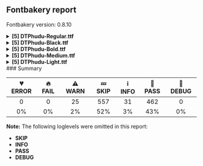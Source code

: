 ## Fontbakery report

Fontbakery version: 0.8.10

<details><summary><b>[5] DTPhudu-Regular.ttf</b></summary><div><details><summary>⚠ <b>WARN:</b> Ensure fonts have ScriptLangTags declared on the 'meta' table. (<a href="https://font-bakery.readthedocs.io/en/stable/fontbakery/profiles/googlefonts.html#com.google.fonts/check/meta/script_lang_tags">com.google.fonts/check/meta/script_lang_tags</a>)</summary><div>


* ⚠ **WARN** This font file does not have a 'meta' table. [code: lacks-meta-table]
</div></details><details><summary>⚠ <b>WARN:</b> Check font contains no unreachable glyphs (<a href="https://font-bakery.readthedocs.io/en/stable/fontbakery/profiles/universal.html#com.google.fonts/check/unreachable_glyphs">com.google.fonts/check/unreachable_glyphs</a>)</summary><div>


* ⚠ **WARN** The following glyphs could not be reached by codepoint or substitution rules:

	- eight.dnom

	- ellipsis.001

	- five.dnom

	- four.dnom

	- i.loclTRK

	- nine.dnom

	- one.dnom

	- seven.dnom

	- six.dnom

	- three.dnom 

	- And 18 more.

Use -F or --full-lists to disable shortening of long lists.
 [code: unreachable-glyphs]
</div></details><details><summary>⚠ <b>WARN:</b> Check if each glyph has the recommended amount of contours. (<a href="https://font-bakery.readthedocs.io/en/stable/fontbakery/profiles/universal.html#com.google.fonts/check/contour_count">com.google.fonts/check/contour_count</a>)</summary><div>


* ⚠ **WARN** This check inspects the glyph outlines and detects the total number of contours in each of them. The expected values are infered from the typical ammounts of contours observed in a large collection of reference font families. The divergences listed below may simply indicate a significantly different design on some of your glyphs. On the other hand, some of these may flag actual bugs in the font such as glyphs mapped to an incorrect codepoint. Please consider reviewing the design and codepoint assignment of these to make sure they are correct.

The following glyphs do not have the recommended number of contours:

	- Glyph name: b	Contours detected: 3	Expected: 2

	- Glyph name: e	Contours detected: 1	Expected: 2

	- Glyph name: g	Contours detected: 1	Expected: 2 or 3

	- Glyph name: i	Contours detected: 1	Expected: 2

	- Glyph name: j	Contours detected: 1	Expected: 2

	- Glyph name: r	Contours detected: 2	Expected: 1

	- Glyph name: ae	Contours detected: 2	Expected: 3

	- Glyph name: egrave	Contours detected: 2	Expected: 3

	- Glyph name: eacute	Contours detected: 2	Expected: 3

	- Glyph name: ecircumflex	Contours detected: 2	Expected: 3 

	- And 72 more.

Use -F or --full-lists to disable shortening of long lists.
 [code: contour-count]
</div></details><details><summary>⚠ <b>WARN:</b> Do any segments have colinear vectors? (<a href="https://font-bakery.readthedocs.io/en/stable/fontbakery/profiles/<Section: Outline Correctness Checks>.html#com.google.fonts/check/outline_colinear_vectors">com.google.fonts/check/outline_colinear_vectors</a>)</summary><div>


* ⚠ **WARN** The following glyphs have colinear vectors:

	* OE (U+0152): L<<326.0,700.0>--<326.0,700.0>> -> L<<326.0,700.0>--<677.0,700.0>>

	* Ohorn (U+01A0): L<<325.0,712.0>--<325.0,712.0>> -> L<<325.0,712.0>--<326.0,712.0>>

	* Ohorn (U+01A0): L<<325.0,712.0>--<326.0,712.0>> -> L<<326.0,712.0>--<326.0,712.0>>

	* oe (U+0153): L<<326.0,700.0>--<326.0,700.0>> -> L<<326.0,700.0>--<677.0,700.0>>

	* ohorn (U+01A1): L<<325.0,712.0>--<325.0,712.0>> -> L<<325.0,712.0>--<326.0,712.0>>

	* ohorn (U+01A1): L<<325.0,712.0>--<326.0,712.0>> -> L<<326.0,712.0>--<326.0,712.0>>

	* uni1EDA (U+1EDA): L<<325.0,712.0>--<325.0,712.0>> -> L<<325.0,712.0>--<326.0,712.0>>

	* uni1EDA (U+1EDA): L<<325.0,712.0>--<326.0,712.0>> -> L<<326.0,712.0>--<326.0,712.0>>

	* uni1EDB (U+1EDB): L<<325.0,712.0>--<325.0,712.0>> -> L<<325.0,712.0>--<326.0,712.0>>

	* uni1EDB (U+1EDB): L<<325.0,712.0>--<326.0,712.0>> -> L<<326.0,712.0>--<326.0,712.0>> 

	* And 20 more.

Use -F or --full-lists to disable shortening of long lists. [code: found-colinear-vectors]
</div></details><details><summary>⚠ <b>WARN:</b> Do outlines contain any semi-vertical or semi-horizontal lines? (<a href="https://font-bakery.readthedocs.io/en/stable/fontbakery/profiles/<Section: Outline Correctness Checks>.html#com.google.fonts/check/outline_semi_vertical">com.google.fonts/check/outline_semi_vertical</a>)</summary><div>


* ⚠ **WARN** The following glyphs have semi-vertical/semi-horizontal lines:

	* A (U+0041): L<<185.0,700.0>--<383.0,699.0>>

	* AE (U+00C6): L<<185.0,700.0>--<337.0,699.0>>

	* Aacute (U+00C1): L<<185.0,700.0>--<383.0,699.0>>

	* Abreve (U+0102): L<<185.0,700.0>--<383.0,699.0>>

	* Acircumflex (U+00C2): L<<185.0,700.0>--<383.0,699.0>>

	* Adieresis (U+00C4): L<<185.0,700.0>--<383.0,699.0>>

	* Agrave (U+00C0): L<<185.0,700.0>--<383.0,699.0>>

	* Amacron (U+0100): L<<185.0,700.0>--<383.0,699.0>>

	* Aogonek (U+0104): L<<185.0,700.0>--<383.0,699.0>>

	* Aring (U+00C5): L<<185.0,700.0>--<383.0,699.0>> 

	* And 99 more.

Use -F or --full-lists to disable shortening of long lists. [code: found-semi-vertical]
</div></details><br></div></details><details><summary><b>[5] DTPhudu-Black.ttf</b></summary><div><details><summary>⚠ <b>WARN:</b> Ensure fonts have ScriptLangTags declared on the 'meta' table. (<a href="https://font-bakery.readthedocs.io/en/stable/fontbakery/profiles/googlefonts.html#com.google.fonts/check/meta/script_lang_tags">com.google.fonts/check/meta/script_lang_tags</a>)</summary><div>


* ⚠ **WARN** This font file does not have a 'meta' table. [code: lacks-meta-table]
</div></details><details><summary>⚠ <b>WARN:</b> Check font contains no unreachable glyphs (<a href="https://font-bakery.readthedocs.io/en/stable/fontbakery/profiles/universal.html#com.google.fonts/check/unreachable_glyphs">com.google.fonts/check/unreachable_glyphs</a>)</summary><div>


* ⚠ **WARN** The following glyphs could not be reached by codepoint or substitution rules:

	- eight.dnom

	- ellipsis.001

	- five.dnom

	- four.dnom

	- i.loclTRK

	- nine.dnom

	- one.dnom

	- seven.dnom

	- six.dnom

	- three.dnom 

	- And 18 more.

Use -F or --full-lists to disable shortening of long lists.
 [code: unreachable-glyphs]
</div></details><details><summary>⚠ <b>WARN:</b> Check if each glyph has the recommended amount of contours. (<a href="https://font-bakery.readthedocs.io/en/stable/fontbakery/profiles/universal.html#com.google.fonts/check/contour_count">com.google.fonts/check/contour_count</a>)</summary><div>


* ⚠ **WARN** This check inspects the glyph outlines and detects the total number of contours in each of them. The expected values are infered from the typical ammounts of contours observed in a large collection of reference font families. The divergences listed below may simply indicate a significantly different design on some of your glyphs. On the other hand, some of these may flag actual bugs in the font such as glyphs mapped to an incorrect codepoint. Please consider reviewing the design and codepoint assignment of these to make sure they are correct.

The following glyphs do not have the recommended number of contours:

	- Glyph name: ampersand	Contours detected: 4	Expected: 1, 2 or 3

	- Glyph name: at	Contours detected: 3	Expected: 2

	- Glyph name: b	Contours detected: 3	Expected: 2

	- Glyph name: e	Contours detected: 1	Expected: 2

	- Glyph name: g	Contours detected: 1	Expected: 2 or 3

	- Glyph name: i	Contours detected: 1	Expected: 2

	- Glyph name: j	Contours detected: 1	Expected: 2

	- Glyph name: r	Contours detected: 2	Expected: 1

	- Glyph name: ae	Contours detected: 2	Expected: 3

	- Glyph name: egrave	Contours detected: 2	Expected: 3 

	- And 76 more.

Use -F or --full-lists to disable shortening of long lists.
 [code: contour-count]
</div></details><details><summary>⚠ <b>WARN:</b> Do any segments have colinear vectors? (<a href="https://font-bakery.readthedocs.io/en/stable/fontbakery/profiles/<Section: Outline Correctness Checks>.html#com.google.fonts/check/outline_colinear_vectors">com.google.fonts/check/outline_colinear_vectors</a>)</summary><div>


* ⚠ **WARN** The following glyphs have colinear vectors:

	* OE (U+0152): L<<305.0,700.0>--<305.0,700.0>> -> L<<305.0,700.0>--<673.0,700.0>>

	* Ohorn (U+01A0): L<<307.0,712.0>--<308.0,712.0>> -> L<<308.0,712.0>--<308.0,712.0>>

	* oe (U+0153): L<<305.0,700.0>--<305.0,700.0>> -> L<<305.0,700.0>--<673.0,700.0>>

	* ohorn (U+01A1): L<<307.0,712.0>--<308.0,712.0>> -> L<<308.0,712.0>--<308.0,712.0>>

	* uni1EDA (U+1EDA): L<<307.0,712.0>--<308.0,712.0>> -> L<<308.0,712.0>--<308.0,712.0>>

	* uni1EDB (U+1EDB): L<<307.0,712.0>--<308.0,712.0>> -> L<<308.0,712.0>--<308.0,712.0>>

	* uni1EDC (U+1EDC): L<<307.0,712.0>--<308.0,712.0>> -> L<<308.0,712.0>--<308.0,712.0>>

	* uni1EDD (U+1EDD): L<<307.0,712.0>--<308.0,712.0>> -> L<<308.0,712.0>--<308.0,712.0>>

	* uni1EDE (U+1EDE): L<<307.0,712.0>--<308.0,712.0>> -> L<<308.0,712.0>--<308.0,712.0>>

	* uni1EDF (U+1EDF): L<<307.0,712.0>--<308.0,712.0>> -> L<<308.0,712.0>--<308.0,712.0>> 

	* And 8 more.

Use -F or --full-lists to disable shortening of long lists. [code: found-colinear-vectors]
</div></details><details><summary>⚠ <b>WARN:</b> Do outlines contain any semi-vertical or semi-horizontal lines? (<a href="https://font-bakery.readthedocs.io/en/stable/fontbakery/profiles/<Section: Outline Correctness Checks>.html#com.google.fonts/check/outline_semi_vertical">com.google.fonts/check/outline_semi_vertical</a>)</summary><div>


* ⚠ **WARN** The following glyphs have semi-vertical/semi-horizontal lines:

	* A (U+0041): L<<125.0,700.0>--<422.0,699.0>>

	* AE (U+00C6): L<<125.0,700.0>--<292.0,699.0>>

	* Aacute (U+00C1): L<<125.0,700.0>--<422.0,699.0>>

	* Abreve (U+0102): L<<125.0,700.0>--<422.0,699.0>>

	* Acircumflex (U+00C2): L<<125.0,700.0>--<422.0,699.0>>

	* Adieresis (U+00C4): L<<125.0,700.0>--<422.0,699.0>>

	* Agrave (U+00C0): L<<125.0,700.0>--<422.0,699.0>>

	* Amacron (U+0100): L<<125.0,700.0>--<422.0,699.0>>

	* Aogonek (U+0104): L<<125.0,700.0>--<422.0,699.0>>

	* Aring (U+00C5): L<<125.0,700.0>--<422.0,699.0>> 

	* And 51 more.

Use -F or --full-lists to disable shortening of long lists. [code: found-semi-vertical]
</div></details><br></div></details><details><summary><b>[5] DTPhudu-Bold.ttf</b></summary><div><details><summary>⚠ <b>WARN:</b> Ensure fonts have ScriptLangTags declared on the 'meta' table. (<a href="https://font-bakery.readthedocs.io/en/stable/fontbakery/profiles/googlefonts.html#com.google.fonts/check/meta/script_lang_tags">com.google.fonts/check/meta/script_lang_tags</a>)</summary><div>


* ⚠ **WARN** This font file does not have a 'meta' table. [code: lacks-meta-table]
</div></details><details><summary>⚠ <b>WARN:</b> Check font contains no unreachable glyphs (<a href="https://font-bakery.readthedocs.io/en/stable/fontbakery/profiles/universal.html#com.google.fonts/check/unreachable_glyphs">com.google.fonts/check/unreachable_glyphs</a>)</summary><div>


* ⚠ **WARN** The following glyphs could not be reached by codepoint or substitution rules:

	- eight.dnom

	- ellipsis.001

	- five.dnom

	- four.dnom

	- i.loclTRK

	- nine.dnom

	- one.dnom

	- seven.dnom

	- six.dnom

	- three.dnom 

	- And 18 more.

Use -F or --full-lists to disable shortening of long lists.
 [code: unreachable-glyphs]
</div></details><details><summary>⚠ <b>WARN:</b> Check if each glyph has the recommended amount of contours. (<a href="https://font-bakery.readthedocs.io/en/stable/fontbakery/profiles/universal.html#com.google.fonts/check/contour_count">com.google.fonts/check/contour_count</a>)</summary><div>


* ⚠ **WARN** This check inspects the glyph outlines and detects the total number of contours in each of them. The expected values are infered from the typical ammounts of contours observed in a large collection of reference font families. The divergences listed below may simply indicate a significantly different design on some of your glyphs. On the other hand, some of these may flag actual bugs in the font such as glyphs mapped to an incorrect codepoint. Please consider reviewing the design and codepoint assignment of these to make sure they are correct.

The following glyphs do not have the recommended number of contours:

	- Glyph name: ampersand	Contours detected: 4	Expected: 1, 2 or 3

	- Glyph name: b	Contours detected: 3	Expected: 2

	- Glyph name: e	Contours detected: 1	Expected: 2

	- Glyph name: g	Contours detected: 1	Expected: 2 or 3

	- Glyph name: i	Contours detected: 1	Expected: 2

	- Glyph name: j	Contours detected: 1	Expected: 2

	- Glyph name: r	Contours detected: 2	Expected: 1

	- Glyph name: ae	Contours detected: 2	Expected: 3

	- Glyph name: egrave	Contours detected: 2	Expected: 3

	- Glyph name: eacute	Contours detected: 2	Expected: 3 

	- And 74 more.

Use -F or --full-lists to disable shortening of long lists.
 [code: contour-count]
</div></details><details><summary>⚠ <b>WARN:</b> Do any segments have colinear vectors? (<a href="https://font-bakery.readthedocs.io/en/stable/fontbakery/profiles/<Section: Outline Correctness Checks>.html#com.google.fonts/check/outline_colinear_vectors">com.google.fonts/check/outline_colinear_vectors</a>)</summary><div>


* ⚠ **WARN** The following glyphs have colinear vectors:

	* OE (U+0152): L<<312.0,700.0>--<312.0,700.0>> -> L<<312.0,700.0>--<674.0,700.0>>

	* oe (U+0153): L<<312.0,700.0>--<312.0,700.0>> -> L<<312.0,700.0>--<674.0,700.0>>

	* uniA78B (U+A78B): L<<208.0,700.0>--<183.0,218.0>> -> L<<183.0,218.0>--<183.0,206.0>>

	* uniA78B (U+A78B): L<<55.0,206.0>--<55.0,218.0>> -> L<<55.0,218.0>--<30.0,700.0>>

	* uniA78C (U+A78C): L<<208.0,700.0>--<183.0,218.0>> -> L<<183.0,218.0>--<183.0,206.0>> 

	* And uniA78C (U+A78C): L<<55.0,206.0>--<55.0,218.0>> -> L<<55.0,218.0>--<30.0,700.0>> [code: found-colinear-vectors]
</div></details><details><summary>⚠ <b>WARN:</b> Do outlines contain any semi-vertical or semi-horizontal lines? (<a href="https://font-bakery.readthedocs.io/en/stable/fontbakery/profiles/<Section: Outline Correctness Checks>.html#com.google.fonts/check/outline_semi_vertical">com.google.fonts/check/outline_semi_vertical</a>)</summary><div>


* ⚠ **WARN** The following glyphs have semi-vertical/semi-horizontal lines:

	* A (U+0041): L<<144.0,700.0>--<410.0,699.0>>

	* AE (U+00C6): L<<144.0,700.0>--<306.0,699.0>>

	* Aacute (U+00C1): L<<144.0,700.0>--<410.0,699.0>>

	* Abreve (U+0102): L<<144.0,700.0>--<410.0,699.0>>

	* Acircumflex (U+00C2): L<<144.0,700.0>--<410.0,699.0>>

	* Adieresis (U+00C4): L<<144.0,700.0>--<410.0,699.0>>

	* Agrave (U+00C0): L<<144.0,700.0>--<410.0,699.0>>

	* Amacron (U+0100): L<<144.0,700.0>--<410.0,699.0>>

	* Aogonek (U+0104): L<<144.0,700.0>--<410.0,699.0>>

	* Aring (U+00C5): L<<144.0,700.0>--<410.0,699.0>> 

	* And 51 more.

Use -F or --full-lists to disable shortening of long lists. [code: found-semi-vertical]
</div></details><br></div></details><details><summary><b>[5] DTPhudu-Medium.ttf</b></summary><div><details><summary>⚠ <b>WARN:</b> Ensure fonts have ScriptLangTags declared on the 'meta' table. (<a href="https://font-bakery.readthedocs.io/en/stable/fontbakery/profiles/googlefonts.html#com.google.fonts/check/meta/script_lang_tags">com.google.fonts/check/meta/script_lang_tags</a>)</summary><div>


* ⚠ **WARN** This font file does not have a 'meta' table. [code: lacks-meta-table]
</div></details><details><summary>⚠ <b>WARN:</b> Check font contains no unreachable glyphs (<a href="https://font-bakery.readthedocs.io/en/stable/fontbakery/profiles/universal.html#com.google.fonts/check/unreachable_glyphs">com.google.fonts/check/unreachable_glyphs</a>)</summary><div>


* ⚠ **WARN** The following glyphs could not be reached by codepoint or substitution rules:

	- eight.dnom

	- ellipsis.001

	- five.dnom

	- four.dnom

	- i.loclTRK

	- nine.dnom

	- one.dnom

	- seven.dnom

	- six.dnom

	- three.dnom 

	- And 18 more.

Use -F or --full-lists to disable shortening of long lists.
 [code: unreachable-glyphs]
</div></details><details><summary>⚠ <b>WARN:</b> Check if each glyph has the recommended amount of contours. (<a href="https://font-bakery.readthedocs.io/en/stable/fontbakery/profiles/universal.html#com.google.fonts/check/contour_count">com.google.fonts/check/contour_count</a>)</summary><div>


* ⚠ **WARN** This check inspects the glyph outlines and detects the total number of contours in each of them. The expected values are infered from the typical ammounts of contours observed in a large collection of reference font families. The divergences listed below may simply indicate a significantly different design on some of your glyphs. On the other hand, some of these may flag actual bugs in the font such as glyphs mapped to an incorrect codepoint. Please consider reviewing the design and codepoint assignment of these to make sure they are correct.

The following glyphs do not have the recommended number of contours:

	- Glyph name: b	Contours detected: 3	Expected: 2

	- Glyph name: e	Contours detected: 1	Expected: 2

	- Glyph name: g	Contours detected: 1	Expected: 2 or 3

	- Glyph name: i	Contours detected: 1	Expected: 2

	- Glyph name: j	Contours detected: 1	Expected: 2

	- Glyph name: r	Contours detected: 2	Expected: 1

	- Glyph name: ae	Contours detected: 2	Expected: 3

	- Glyph name: egrave	Contours detected: 2	Expected: 3

	- Glyph name: eacute	Contours detected: 2	Expected: 3

	- Glyph name: ecircumflex	Contours detected: 2	Expected: 3 

	- And 72 more.

Use -F or --full-lists to disable shortening of long lists.
 [code: contour-count]
</div></details><details><summary>⚠ <b>WARN:</b> Do any segments have colinear vectors? (<a href="https://font-bakery.readthedocs.io/en/stable/fontbakery/profiles/<Section: Outline Correctness Checks>.html#com.google.fonts/check/outline_colinear_vectors">com.google.fonts/check/outline_colinear_vectors</a>)</summary><div>


* ⚠ **WARN** The following glyphs have colinear vectors:

	* OE (U+0152): L<<319.0,700.0>--<319.0,700.0>> -> L<<319.0,700.0>--<675.0,700.0>>

	* Ohorn (U+01A0): L<<319.0,712.0>--<319.0,712.0>> -> L<<319.0,712.0>--<319.0,712.0>>

	* Ohorn (U+01A0): L<<319.0,712.0>--<319.0,712.0>> -> L<<319.0,712.0>--<320.0,712.0>>

	* Ohorn (U+01A0): L<<319.0,712.0>--<320.0,712.0>> -> L<<320.0,712.0>--<324.0,712.0>>

	* oe (U+0153): L<<319.0,700.0>--<319.0,700.0>> -> L<<319.0,700.0>--<675.0,700.0>>

	* ohorn (U+01A1): L<<319.0,712.0>--<319.0,712.0>> -> L<<319.0,712.0>--<319.0,712.0>>

	* ohorn (U+01A1): L<<319.0,712.0>--<319.0,712.0>> -> L<<319.0,712.0>--<320.0,712.0>>

	* ohorn (U+01A1): L<<319.0,712.0>--<320.0,712.0>> -> L<<320.0,712.0>--<324.0,712.0>>

	* uni1EDA (U+1EDA): L<<319.0,712.0>--<319.0,712.0>> -> L<<319.0,712.0>--<319.0,712.0>>

	* uni1EDA (U+1EDA): L<<319.0,712.0>--<319.0,712.0>> -> L<<319.0,712.0>--<320.0,712.0>> 

	* And 32 more.

Use -F or --full-lists to disable shortening of long lists. [code: found-colinear-vectors]
</div></details><details><summary>⚠ <b>WARN:</b> Do outlines contain any semi-vertical or semi-horizontal lines? (<a href="https://font-bakery.readthedocs.io/en/stable/fontbakery/profiles/<Section: Outline Correctness Checks>.html#com.google.fonts/check/outline_semi_vertical">com.google.fonts/check/outline_semi_vertical</a>)</summary><div>


* ⚠ **WARN** The following glyphs have semi-vertical/semi-horizontal lines:

	* A (U+0041): L<<164.0,700.0>--<396.0,699.0>>

	* AE (U+00C6): L<<164.0,700.0>--<321.0,699.0>>

	* Aacute (U+00C1): L<<164.0,700.0>--<396.0,699.0>>

	* Abreve (U+0102): L<<164.0,700.0>--<396.0,699.0>>

	* Acircumflex (U+00C2): L<<164.0,700.0>--<396.0,699.0>>

	* Adieresis (U+00C4): L<<164.0,700.0>--<396.0,699.0>>

	* Agrave (U+00C0): L<<164.0,700.0>--<396.0,699.0>>

	* Amacron (U+0100): L<<164.0,700.0>--<396.0,699.0>>

	* Aogonek (U+0104): L<<164.0,700.0>--<396.0,699.0>>

	* Aring (U+00C5): L<<164.0,700.0>--<396.0,699.0>> 

	* And 56 more.

Use -F or --full-lists to disable shortening of long lists. [code: found-semi-vertical]
</div></details><br></div></details><details><summary><b>[5] DTPhudu-Light.ttf</b></summary><div><details><summary>⚠ <b>WARN:</b> Ensure fonts have ScriptLangTags declared on the 'meta' table. (<a href="https://font-bakery.readthedocs.io/en/stable/fontbakery/profiles/googlefonts.html#com.google.fonts/check/meta/script_lang_tags">com.google.fonts/check/meta/script_lang_tags</a>)</summary><div>


* ⚠ **WARN** This font file does not have a 'meta' table. [code: lacks-meta-table]
</div></details><details><summary>⚠ <b>WARN:</b> Check font contains no unreachable glyphs (<a href="https://font-bakery.readthedocs.io/en/stable/fontbakery/profiles/universal.html#com.google.fonts/check/unreachable_glyphs">com.google.fonts/check/unreachable_glyphs</a>)</summary><div>


* ⚠ **WARN** The following glyphs could not be reached by codepoint or substitution rules:

	- eight.dnom

	- ellipsis.001

	- five.dnom

	- four.dnom

	- i.loclTRK

	- nine.dnom

	- one.dnom

	- seven.dnom

	- six.dnom

	- three.dnom 

	- And 18 more.

Use -F or --full-lists to disable shortening of long lists.
 [code: unreachable-glyphs]
</div></details><details><summary>⚠ <b>WARN:</b> Check if each glyph has the recommended amount of contours. (<a href="https://font-bakery.readthedocs.io/en/stable/fontbakery/profiles/universal.html#com.google.fonts/check/contour_count">com.google.fonts/check/contour_count</a>)</summary><div>


* ⚠ **WARN** This check inspects the glyph outlines and detects the total number of contours in each of them. The expected values are infered from the typical ammounts of contours observed in a large collection of reference font families. The divergences listed below may simply indicate a significantly different design on some of your glyphs. On the other hand, some of these may flag actual bugs in the font such as glyphs mapped to an incorrect codepoint. Please consider reviewing the design and codepoint assignment of these to make sure they are correct.

The following glyphs do not have the recommended number of contours:

	- Glyph name: b	Contours detected: 3	Expected: 2

	- Glyph name: e	Contours detected: 1	Expected: 2

	- Glyph name: g	Contours detected: 1	Expected: 2 or 3

	- Glyph name: i	Contours detected: 1	Expected: 2

	- Glyph name: j	Contours detected: 1	Expected: 2

	- Glyph name: r	Contours detected: 2	Expected: 1

	- Glyph name: ae	Contours detected: 2	Expected: 3

	- Glyph name: egrave	Contours detected: 2	Expected: 3

	- Glyph name: eacute	Contours detected: 2	Expected: 3

	- Glyph name: ecircumflex	Contours detected: 2	Expected: 3 

	- And 72 more.

Use -F or --full-lists to disable shortening of long lists.
 [code: contour-count]
</div></details><details><summary>⚠ <b>WARN:</b> Do any segments have colinear vectors? (<a href="https://font-bakery.readthedocs.io/en/stable/fontbakery/profiles/<Section: Outline Correctness Checks>.html#com.google.fonts/check/outline_colinear_vectors">com.google.fonts/check/outline_colinear_vectors</a>)</summary><div>


* ⚠ **WARN** The following glyphs have colinear vectors:

	* Ohorn (U+01A0): L<<331.0,712.0>--<331.0,712.0>> -> L<<331.0,712.0>--<332.0,712.0>>

	* Ohorn (U+01A0): L<<331.0,712.0>--<332.0,712.0>> -> L<<332.0,712.0>--<333.0,712.0>>

	* ohorn (U+01A1): L<<331.0,712.0>--<331.0,712.0>> -> L<<331.0,712.0>--<332.0,712.0>>

	* ohorn (U+01A1): L<<331.0,712.0>--<332.0,712.0>> -> L<<332.0,712.0>--<333.0,712.0>>

	* uni1EDA (U+1EDA): L<<331.0,712.0>--<331.0,712.0>> -> L<<331.0,712.0>--<332.0,712.0>>

	* uni1EDA (U+1EDA): L<<331.0,712.0>--<332.0,712.0>> -> L<<332.0,712.0>--<333.0,712.0>>

	* uni1EDB (U+1EDB): L<<331.0,712.0>--<331.0,712.0>> -> L<<331.0,712.0>--<332.0,712.0>>

	* uni1EDB (U+1EDB): L<<331.0,712.0>--<332.0,712.0>> -> L<<332.0,712.0>--<333.0,712.0>>

	* uni1EDC (U+1EDC): L<<331.0,712.0>--<331.0,712.0>> -> L<<331.0,712.0>--<332.0,712.0>>

	* uni1EDC (U+1EDC): L<<331.0,712.0>--<332.0,712.0>> -> L<<332.0,712.0>--<333.0,712.0>> 

	* And 18 more.

Use -F or --full-lists to disable shortening of long lists. [code: found-colinear-vectors]
</div></details><details><summary>⚠ <b>WARN:</b> Do outlines contain any semi-vertical or semi-horizontal lines? (<a href="https://font-bakery.readthedocs.io/en/stable/fontbakery/profiles/<Section: Outline Correctness Checks>.html#com.google.fonts/check/outline_semi_vertical">com.google.fonts/check/outline_semi_vertical</a>)</summary><div>


* ⚠ **WARN** The following glyphs have semi-vertical/semi-horizontal lines:

	* A (U+0041): L<<205.0,700.0>--<369.0,699.0>>

	* AE (U+00C6): L<<205.0,700.0>--<352.0,699.0>>

	* Aacute (U+00C1): L<<205.0,700.0>--<369.0,699.0>>

	* Abreve (U+0102): L<<205.0,700.0>--<369.0,699.0>>

	* Acircumflex (U+00C2): L<<205.0,700.0>--<369.0,699.0>>

	* Adieresis (U+00C4): L<<205.0,700.0>--<369.0,699.0>>

	* Agrave (U+00C0): L<<205.0,700.0>--<369.0,699.0>>

	* Amacron (U+0100): L<<205.0,700.0>--<369.0,699.0>>

	* Aogonek (U+0104): L<<205.0,700.0>--<369.0,699.0>>

	* Aring (U+00C5): L<<205.0,700.0>--<369.0,699.0>> 

	* And 80 more.

Use -F or --full-lists to disable shortening of long lists. [code: found-semi-vertical]
</div></details><br></div></details>
### Summary

| 💔 ERROR | 🔥 FAIL | ⚠ WARN | 💤 SKIP | ℹ INFO | 🍞 PASS | 🔎 DEBUG |
|:-----:|:----:|:----:|:----:|:----:|:----:|:----:|
| 0 | 0 | 25 | 557 | 31 | 462 | 0 |
| 0% | 0% | 2% | 52% | 3% | 43% | 0% |

**Note:** The following loglevels were omitted in this report:
* **SKIP**
* **INFO**
* **PASS**
* **DEBUG**
